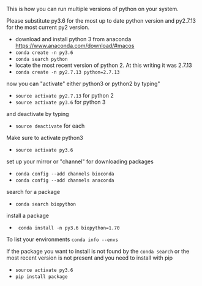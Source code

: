 This is how you can run multiple versions of python on your system. 

Please substitute py3.6 for the most up to date python version and py2.7.13 for the most current py2 version.


- download and install python 3 from anaconda https://www.anaconda.com/download/#macos
- `conda create -n py3.6`
- `conda search python`
-  locate the most recent version of python 2. At this writing it was 2.7.13
- `conda create -n py2.7.13 python=2.7.13`

now you can "activate" either python3 or python2 by typing"
  - `source activate py2.7.13` for python 2
  - `source activate py3.6` for python 3

and deactivate by typing
- `source deactivate` for each

Make sure to activate python3
- `source activate py3.6`

set up your mirror or "channel" for downloading packages
- `conda config --add channels bioconda`
- `conda config --add channels anaconda`

search for a package
- `conda search biopython`

install a package
- ` conda install -n py3.6 biopython=1.70`

To list your environments
`conda info --envs`

If the package you want to install is not found by the `conda search` or the most recent version is not present and you need to install with pip
- `source activate py3.6`
- `pip install package`
